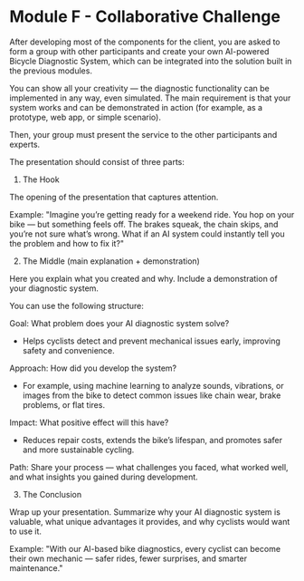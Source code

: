 # Module F - Collaborative Challenge

After developing most of the components for the client, you are asked to form a group with other participants and create your own AI-powered Bicycle Diagnostic System, which can be integrated into the solution built in the previous modules.

You can show all your creativity — the diagnostic functionality can be implemented in any way, even simulated. The main requirement is that your system works and can be demonstrated in action (for example, as a prototype, web app, or simple scenario).

Then, your group must present the service to the other participants and experts.

The presentation should consist of three parts:

1. The Hook

The opening of the presentation that captures attention.

Example: "Imagine you’re getting ready for a weekend ride. You hop on your bike — but something feels off. The brakes squeak, the chain skips, and you’re not sure what’s wrong. What if an AI system could instantly tell you the problem and how to fix it?"

2. The Middle (main explanation + demonstration)

Here you explain what you created and why. Include a demonstration of your diagnostic system.

You can use the following structure:

Goal: What problem does your AI diagnostic system solve?
- Helps cyclists detect and prevent mechanical issues early, improving safety and convenience.

Approach: How did you develop the system?
- For example, using machine learning to analyze sounds, vibrations, or images from the bike to detect common issues like chain wear, brake problems, or flat tires.

Impact: What positive effect will this have?
- Reduces repair costs, extends the bike’s lifespan, and promotes safer and more sustainable cycling.

Path: Share your process — what challenges you faced, what worked well, and what insights you gained during development.

3. The Conclusion

Wrap up your presentation. Summarize why your AI diagnostic system is valuable, what unique advantages it provides, and why cyclists would want to use it.

Example: "With our AI-based bike diagnostics, every cyclist can become their own mechanic — safer rides, fewer surprises, and smarter maintenance."